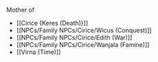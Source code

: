 Mother of 

* [[Cirice {Keres (Death)}]]
* [[NPCs/Family NPCs/Cirice/Wicus (Conquest)]]
* [[NPCs/Family NPCs/Cirice/Edith (War)]]
* [[NPCs/Family NPCs/Cirice/Wanjala (Famine)]]
* [[Virna (Time)]]